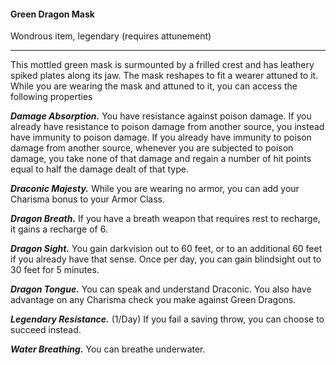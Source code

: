 #### Green Dragon Mask

Wondrous item, legendary (requires attunement)

---

This mottled green mask is surmounted by a frilled crest and has leathery spiked plates along its jaw. The mask reshapes to fit a wearer attuned to it. While you are wearing the mask and attuned to it, you can access the following properties

***Damage Absorption.*** You have resistance against poison damage. If you already have resistance to poison damage from another source, you instead have immunity to poison damage. If you already have immunity to poison damage from another source, whenever you are subjected to poison damage, you take none of that damage and regain a number of hit points equal to half the damage dealt of that type.

***Draconic Majesty.*** While you are wearing no armor, you can add your Charisma bonus to your Armor Class.

***Dragon Breath.*** If you have a breath weapon that requires rest to recharge, it gains a recharge of 6.

***Dragon Sight.*** You gain darkvision out to 60 feet, or to an additional 60 feet if you already have that sense. Once per day, you can gain blindsight out to 30 feet for 5 minutes.

***Dragon Tongue.*** You can speak and understand Draconic. You also have advantage on any Charisma check you make against Green Dragons.

***Legendary Resistance.*** (1/Day) If you fail a saving throw, you can choose to succeed instead.

***Water Breathing.*** You can breathe underwater.